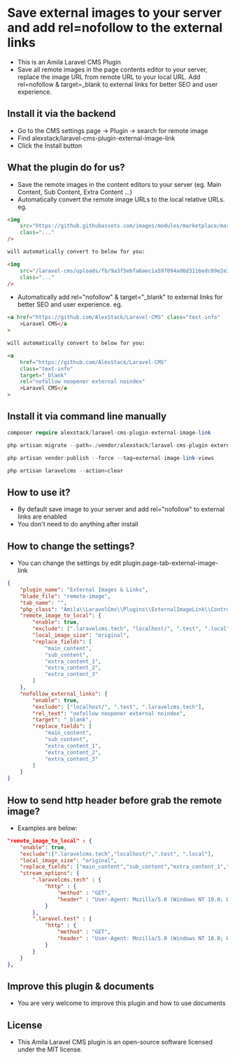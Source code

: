 # Save external images to your server and add rel=nofollow to the external links

-   This is an Amila Laravel CMS Plugin
-   Save all remote images in the page contents editor to your server, replace the image URL from remote URL to your local URL. Add rel=nofollow & target=\_blank to external links for better SEO and user experience.

## Install it via the backend

-   Go to the CMS settings page -> Plugin -> search for remote image
-   Find alexstack/laravel-cms-plugin-external-image-link
-   Click the Install button

## What the plugin do for us?

-   Save the remote images in the content editors to your server (eg. Main Content, Sub Content, Extra Content ...)
-   Automatically convert the remote image URLs to the local relative URLs. eg.

```html
<img
    src="https://github.githubassets.com/images/modules/marketplace/marketplace-illustration-01.svg"
    class="..."
/>

will automatically convert to below for you:

<img
    src="/laravel-cms/uploads/fb/9a3f5ebfa6aec1a597094ad6d3116edc09e2e2fb.svg"
    class="..."
/>
```

-   Automatically add rel="nofollow" & target="\_blank" to external links for better SEO and user experience. eg.

```html
<a href="https://github.com/AlexStack/Laravel-CMS" class="text-info"
    >Laravel CMS</a
>

will automatically convert to below for you:

<a
    href="https://github.com/AlexStack/Laravel-CMS"
    class="text-info"
    target="_blank"
    rel="nofollow noopener external noindex"
    >Laravel CMS</a
>
```

## Install it via command line manually

```php
composer require alexstack/laravel-cms-plugin-external-image-link

php artisan migrate --path=./vendor/alexstack/laravel-cms-plugin-external-image-link/src/database/migrations

php artisan vendor:publish --force --tag=external-image-link-views

php artisan laravelcms --action=clear

```

## How to use it?

-   By default save image to your server and add rel="nofollow" to external links are enabled
-   You don't need to do anything after install

## How to change the settings?

-   You can change the settings by edit plugin.page-tab-external-image-link

```json
{
    "plugin_name": "External Images & Links",
    "blade_file": "remote-image",
    "tab_name": "",
    "php_class": "Amila\\LaravelCms\\Plugins\\ExternalImageLink\\Controllers\\ExternalImageLinkController",
    "remote_image_to_local": {
        "enable": true,
        "exclude": [".laravelcms.tech", "localhost/", ".test", ".local"],
        "local_image_size": "original",
        "replace_fields": [
            "main_content",
            "sub_content",
            "extra_content_1",
            "extra_content_2",
            "extra_content_3"
        ]
    },
    "nofollow_external_links": {
        "enable": true,
        "exclude": ["localhost/", ".test", ".laravelcms.tech"],
        "rel_text": "nofollow noopener external noindex",
        "target": "_blank",
        "replace_fields": [
            "main_content",
            "sub_content",
            "extra_content_1",
            "extra_content_2",
            "extra_content_3"
        ]
    }
}
```

## How to send http header before grab the remote image?

-   Examples are below:

```json
"remote_image_to_local" : {
  	"enable": true,
    "exclude":[".laravelcms.tech","localhost/",".test", ".local"],
    "local_image_size": "original",
  	"replace_fields": ["main_content","sub_content","extra_content_1","extra_content_2","extra_content_3"],
  	"stream_options": {
     	".laravelcms.tech" : {
         	"http" : {
              	"method" : "GET",
              	"header" : "User-Agent: Mozilla/5.0 (Windows NT 10.0; Win64; x64; rv:69.0) Gecko/20100101 Firefox/69.0\r\nReferer:https://www.amazon.com/"
            }
        },
     	".laravel.test" : {
         	"http" : {
              	"method" : "GET",
              	"header" : "User-Agent: Mozilla/5.0 (Windows NT 10.0; Win64; x64) AppleWebKit/537.36 (KHTML, like Gecko) Chrome/75.0.3770.100 Safari/537.36\r\nReferer:https://www.laravelcms.tech/"
            }
        }
    }
},
```

## Improve this plugin & documents

-   You are very welcome to improve this plugin and how to use documents

## License

-   This Amila Laravel CMS plugin is an open-source software licensed under the MIT license.
